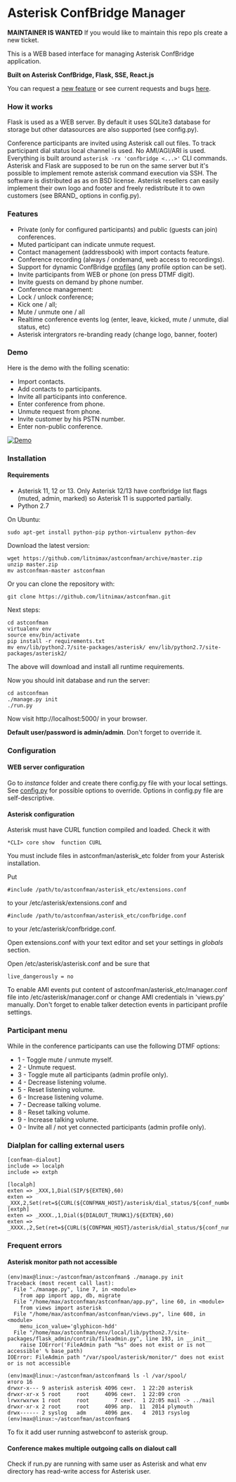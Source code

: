 # Asterisk ConfBridge Manager

**MAINTAINER IS WANTED** If you would like to maintain this repo pls create a new ticket.

This is a WEB based interface for managing Asterisk ConfBridge application.

**Built on Asterisk ConfBridge, Flask, SSE, React.js**

You can request a [new feature](https://github.com/litnimax/astconfman/issues/new) or see current requests and bugs [here](https://github.com/litnimax/astconfman/issues).

### How it works
Flask is used as a WEB server. By default it uses SQLite3 database for storage but other datasources are also supported (see config.py). 

Conference participants are invited using Asterisk call out files. To track participant dial status local channel is used. No AMI/AGI/ARI is used. Everything is built around ```asterisk -rx 'confbridge <...>'``` CLI commands. Asterisk and Flask are supposed to be run on the same server but it's possible to implement remote asterisk command execution via SSH. The software is distributed as as on BSD license. Asterisk resellers can easily implement their own logo and footer and freely redistribute it to own customers (see BRAND_ options in config.py).

### Features

* Private (only for configured participants) and public (guests can join) conferences.
* Muted participant can indicate unmute request. 
* Contact management (addressbook) with import contacts feature.
* Conference recording (always / ondemand, web access to recordings).
* Support for dynamic ConfBridge [profiles](https://wiki.asterisk.org/wiki/display/AST/ConfBridge#ConfBridge-BridgeProfileConfigurationOptions) (any profile option can be set).
* Invite participants from WEB or phone (on press DTMF digit).
* Invite guests on demand by phone number.
* Conference management:
 * Lock / unlock conference;
 * Kick one / all;
 * Mute / unmute one / all 
* Realtime conference events log (enter, leave, kicked, mute / unmute, dial status, etc)
* Asterisk intergrators re-branding ready (change logo, banner, footer)

### Demo

Here is the demo with the folling scenatio:
* Import contacts.
* Add contacts to participants.
* Invite all participants into conference.
* Enter conference from phone.
* Unmute request from phone.
* Invite customer by his PSTN number.
* Enter non-public conference.

[![Demo](http://img.youtube.com/vi/R1EV4D8cFj8/0.jpg)](https://youtu.be/R1EV4D8cFj8 "Demo")

### Installation
#### Requirements

* Asterisk 11, 12 or 13. Only Asterisk 12/13 have confbridge list flags (muted, admin, marked) so Asterisk 11 is supported partially. 
* Python 2.7

On Ubuntu:
```
sudo apt-get install python-pip python-virtualenv python-dev
```

Download the latest version:
```
wget https://github.com/litnimax/astconfman/archive/master.zip
unzip master.zip
mv astconfman-master astconfman
```
Or you can clone the repository with:
```
git clone https://github.com/litnimax/astconfman.git
```
Next steps:
```
cd astconfman
virtualenv env
source env/bin/activate
pip install -r requirements.txt
mv env/lib/python2.7/site-packages/asterisk/ env/lib/python2.7/site-packages/asterisk2/
```
The above will download and install all runtime requirements.

Now you should init database and run the server:
```
cd astconfman
./manage.py init
./run.py
```
Now visit http://localhost:5000/ in your browser.

**Default user/password is admin/admin**. Don't forget to override it.

### Configuration
#### WEB server configuration
Go to *instance* folder and create there config.py file with your local settings. See [config.py](https://github.com/litnimax/astconfman/blob/master/astconfman/config.py) for possible options to override.
Options in config.py file are self-descriptive. 

#### Asterisk configuration
Asterisk must have CURL function compiled and loaded. Check it with
```
*CLI> core show  function CURL
```
You must include files in astconfman/asterisk_etc folder from your Asterisk installation.

Put 
```
#include /path/to/astconfman/asterisk_etc/extensions.conf
```
to your /etc/asterisk/extensions.conf
and
```
#include /path/to/astconfman/asterisk_etc/confbridge.conf
```
to your /etc/asterisk/confbridge.conf.

Open extensions.conf with your text editor and set your settings in *globals* section.

Open /etc/asterisk/asterisk.conf and be sure that 
```
live_dangerously = no
```
To enable AMI events put content of astconfman/asterisk_etc/manager.conf file into /etc/asterisk/manager.conf or change AMI credentials in 'views.py' manually.
Don't forget to enable talker detection events in participant profile settings.

### Participant menu
While in the conference participants can use the following DTMF options:

* 1 - Toggle mute / unmute myself.
* 2 - Unmute request.
* 3 - Toggle mute all participants (admin profile only).
* 4 - Decrease listening volume.
* 5 - Reset listening volume.
* 6 - Increase listening volume.
* 7 - Decrease talking volume.
* 8 - Reset talking volume.
* 9 - Increase talking volume.
* 0 - Invite all / not yet connected participants (admin profile only).

### Dialplan for calling external users
```
[confman-dialout]
include => localph
include => extph

[localph]
exten => _XXX,1,Dial(SIP/${EXTEN},60)
exten => _ХXX,2,Set(ret=${CURL(${CONFMAN_HOST}/asterisk/dial_status/${conf_number}/${participant_number}/${DIALSTATUS})})
[extph]
exten => _XXXX.,1,Dial(${DIALOUT_TRUNK1}/${EXTEN},60)
exten => _XXXX.,2,Set(ret=${CURL(${CONFMAN_HOST}/asterisk/dial_status/${conf_number}/${participant_number}/${DIALSTATUS})})
```

### Frequent errors
#### Asterisk monitor path not accessible
```
(env)max@linux:~/astconfman/astconfman$ ./manage.py init
Traceback (most recent call last):
  File "./manage.py", line 7, in <module>
    from app import app, db, migrate
  File "/home/max/astconfman/astconfman/app.py", line 60, in <module>
    from views import asterisk
  File "/home/max/astconfman/astconfman/views.py", line 608, in <module>
    menu_icon_value='glyphicon-hdd'
  File "/home/max/astconfman/env/local/lib/python2.7/site-packages/flask_admin/contrib/fileadmin.py", line 193, in __init__
    raise IOError('FileAdmin path "%s" does not exist or is not accessible' % base_path)
IOError: FileAdmin path "/var/spool/asterisk/monitor/" does not exist or is not accessible

(env)max@linux:~/astconfman/astconfman$ ls -l /var/spool/
итого 16
drwxr-x--- 9 asterisk asterisk 4096 сент.  1 22:20 asterisk
drwxr-xr-x 5 root     root     4096 сент.  1 22:09 cron
lrwxrwxrwx 1 root     root        7 сент.  1 22:05 mail -> ../mail
drwxr-xr-x 2 root     root     4096 апр.  11  2014 plymouth
drwx------ 2 syslog   adm      4096 дек.   4  2013 rsyslog
(env)max@linux:~/astconfman/astconfman$
```
To fix it add user running astwebconf to asterisk group.

#### Conference makes multiple outgoing calls on dialout call
Check if run.py are running with same user as Asterisk and what env directory has read-write access for Asterisk user.
